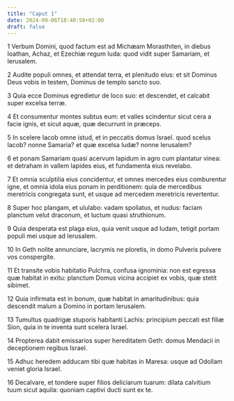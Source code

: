 ```yaml
---
title: "Caput 1"
date: 2024-09-06T18:40:58+02:00
draft: false
---
```




1 Verbum Domini, quod factum est ad Michæam Morasthiten, in diebus Ioathan, Achaz, et Ezechiæ regum Iuda: quod vidit super Samariam, et Ierusalem.

2 Audite populi omnes, et attendat terra, et plenitudo eius: et sit Dominus Deus vobis in testem, Dominus de templo sancto suo.

3 Quia ecce Dominus egredietur de loco suo: et descendet, et calcabit super excelsa terræ.

4 Et consumentur montes subtus eum: et valles scindentur sicut cera a facie ignis, et sicut aquæ, quæ decurrunt in præceps.

5 In scelere Iacob omne istud, et in peccatis domus Israel. quod scelus Iacob? nonne Samaria? et quæ excelsa Iudæ? nonne Ierusalem?

6 et ponam Samariam quasi acervum lapidum in agro cum plantatur vinea: et detraham in vallem lapides eius, et fundamenta eius revelabo.

7 Et omnia sculptilia eius concidentur, et omnes mercedes eius comburentur igne, et omnia idola eius ponam in perditionem: quia de mercedibus meretricis congregata sunt, et usque ad mercedem meretricis revertentur.

8 Super hoc plangam, et ululabo: vadam spoliatus, et nudus: faciam planctum velut draconum, et luctum quasi struthionum.

9 Quia desperata est plaga eius, quia venit usque ad Iudam, tetigit portam populi mei usque ad Ierusalem.

10 In Geth nolite annunciare, lacrymis ne ploretis, in domo Pulveris pulvere vos conspergite.

11 Et transite vobis habitatio Pulchra, confusa ignominia: non est egressa quæ habitat in exitu: planctum Domus vicina accipiet ex vobis, quæ stetit sibimet.

12 Quia infirmata est in bonum, quæ habitat in amaritudinibus: quia descendit malum a Domino in portam Ierusalem.

13 Tumultus quadrigæ stuporis habitanti Lachis: principium peccati est filiæ Sion, quia in te inventa sunt scelera Israel.

14 Propterea dabit emissarios super hereditatem Geth: domus Mendacii in deceptionem regibus Israel.

15 Adhuc heredem adducam tibi quæ habitas in Maresa: usque ad Odollam veniet gloria Israel.

16 Decalvare, et tondere super filios deliciarum tuarum: dilata calvitium tuum sicut aquila: quoniam captivi ducti sunt ex te.

